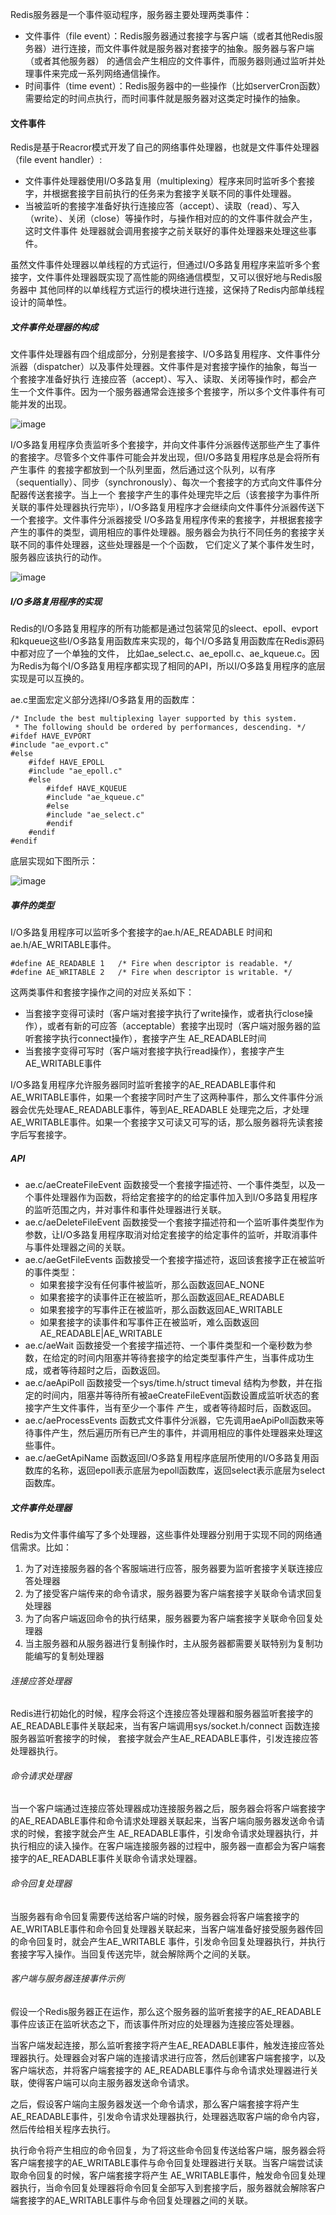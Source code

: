 Redis服务器是一个事件驱动程序，服务器主要处理两类事件：

+ 文件事件（file event）：Redis服务器通过套接字与客户端（或者其他Redis服务器）进行连接，而文件事件就是服务器对套接字的抽象。服务器与客户端（或者其他服务器）
的通信会产生相应的文件事件，而服务器则通过监听并处理事件来完成一系列网络通信操作。
+ 时间事件（time event）：Redis服务器中的一些操作（比如serverCron函数）需要给定的时间点执行，而时间事件就是服务器对这类定时操作的抽象。

#### 文件事件
Redis是基于Reacror模式开发了自己的网络事件处理器，也就是文件事件处理器（file event handler）:

+ 文件事件处理器使用I/O多路复用（multiplexing）程序来同时监听多个套接字，并根据套接字目前执行的任务来为套接字关联不同的事件处理器。
+ 当被监听的套接字准备好执行连接应答（accept）、读取（read）、写入（write）、关闭（close）等操作时，与操作相对应的的文件事件就会产生，这时文件事件
处理器就会调用套接字之前关联好的事件处理器来处理这些事件。

虽然文件事件处理器以单线程的方式运行，但通过I/O多路复用程序来监听多个套接字，文件事件处理器既实现了高性能的网络通信模型，又可以很好地与Redis服务器中
其他同样的以单线程方式运行的模块进行连接，这保持了Redis内部单线程设计的简单性。

##### 文件事件处理器的构成
文件事件处理器有四个组成部分，分别是套接字、I/O多路复用程序、文件事件分派器（dispatcher）以及事件处理器。文件事件是对套接字操作的抽象，每当一个套接字准备好执行
连接应答（accept）、写入、读取、关闭等操作时，都会产生一个文件事件。因为一个服务器通常会连接多个套接字，所以多个文件事件有可能并发的出现。

![image](https://raw.githubusercontent.com/zhao907219202/markdown/master/md-picture/redis/redis-event-0-20180623.png)


I/O多路复用程序负责监听多个套接字，并向文件事件分派器传送那些产生了事件的套接字。尽管多个文件事件可能会并发出现，但I/O多路复用程序总是会将所有产生事件
的套接字都放到一个队列里面，然后通过这个队列，以有序（sequentially）、同步（synchronously）、每次一个套接字的方式向文件事件分配器传送套接字。当上一个
套接字产生的事件处理完毕之后（该套接字为事件所关联的事件处理器执行完毕），I/O多路复用程序才会继续向文件事件分派器传送下一个套接字。文件事件分派器接受
I/O多路复用程序传来的套接字，并根据套接字产生的事件的类型，调用相应的事件处理器。服务器会为执行不同任务的套接字关联不同的事件处理器，这些处理器是一个个函数，
它们定义了某个事件发生时，服务器应该执行的动作。

![image](https://raw.githubusercontent.com/zhao907219202/markdown/master/md-picture/redis/redis-event-1-20180623.png)

##### I/O多路复用程序的实现
Redis的I/O多路复用程序的所有功能都是通过包装常见的sleect、epoll、evport和kqueue这些I/O多路复用函数库来实现的，每个I/O多路复用函数库在Redis源码中都对应了一个单独的文件，
比如ae_select.c、ae_epoll.c、ae_kqueue.c。因为Redis为每个I/O多路复用程序都实现了相同的API，所以I/O多路复用程序的底层实现是可以互换的。

ae.c里面宏定义部分选择I/O多路复用的函数库：

```
/* Include the best multiplexing layer supported by this system.
 * The following should be ordered by performances, descending. */
#ifdef HAVE_EVPORT
#include "ae_evport.c"
#else
    #ifdef HAVE_EPOLL
    #include "ae_epoll.c"
    #else
        #ifdef HAVE_KQUEUE
        #include "ae_kqueue.c"
        #else
        #include "ae_select.c"
        #endif
    #endif
#endif
```

底层实现如下图所示：

![image](https://raw.githubusercontent.com/zhao907219202/markdown/master/md-picture/redis/redis-event-2-20180625.png)

##### 事件的类型
I/O多路复用程序可以监听多个套接字的ae.h/AE_READABLE 时间和ae.h/AE_WRITABLE事件。
```
#define AE_READABLE 1   /* Fire when descriptor is readable. */
#define AE_WRITABLE 2   /* Fire when descriptor is writable. */
```
这两类事件和套接字操作之间的对应关系如下：

+ 当套接字变得可读时（客户端对套接字执行了write操作，或者执行close操作），或者有新的可应答（acceptable）套接字出现时（客户端对服务器的监听套接字执行connect操作），套接字产生
AE_READABLE时间
+ 当套接字变得可写时（客户端对套接字执行read操作），套接字产生AE_WRITABLE事件

I/O多路复用程序允许服务器同时监听套接字的AE_READABLE事件和AE_WRITABLE事件，如果一个套接字同时产生了这两种事件，那么文件事件分派器会优先处理AE_READABLE事件，等到AE_READABLE
处理完之后，才处理AE_WRITABLE事件。如果一个套接字又可读又可写的话，那么服务器将先读套接字后写套接字。

##### API
+ ae.c/aeCreateFileEvent 函数接受一个套接字描述符、一个事件类型，以及一个事件处理器作为函数，将给定套接字的的给定事件加入到I/O多路复用程序的监听范围之内，并对事件和事件处理器进行关联。
+ ae.c/aeDeleteFileEvent 函数接受一个套接字描述符和一个监听事件类型作为参数，让I/O多路复用程序取消对给定套接字的给定事件的监听，并取消事件与事件处理器之间的关联。
+ ae.c/aeGetFileEvents 函数接受一个套接字描述符，返回该套接字正在被监听的事件类型：
     + 如果套接字没有任何事件被监听，那么函数返回AE_NONE
     + 如果套接字的读事件正在被监听，那么函数返回AE_READABLE
     + 如果套接字的写事件正在被监听，那么函数返回AE_WRITABLE
     + 如果套接字的读事件和写事件正在被监听，难么函数返回AE_READABLE|AE_WRITABLE
+ ae.c/aeWait 函数接受一个套接字描述符、一个事件类型和一个毫秒数为参数，在给定的时间内阻塞并等待套接字的给定类型事件产生，当事件成功生成，或者等待超时之后，函数返回。
+ ae.c/aeApiPoll 函数接受一个sys/time.h/struct timeval 结构为参数，并在指定的时间内，阻塞并等待所有被aeCreateFileEvent函数设置成监听状态的套接字产生文件事件，当有至少一个事件
产生，或者等待超时后，函数返回。
+ ae.c/aeProcessEvents 函数式文件事件分派器，它先调用aeApiPoll函数来等待事件产生，然后遍历所有已产生的事件，并调用相应的事件处理器来处理这些事件。
+ ae.c/aeGetApiName 函数返回I/O多路复用程序底层所使用的I/O多路复用函数库的名称，返回epoll表示底层为epoll函数库，返回select表示底层为select函数库。

##### 文件事件处理器
Redis为文件事件编写了多个处理器，这些事件处理器分别用于实现不同的网络通信需求。比如：
1. 为了对连接服务器的各个客服端进行应答，服务器要为监听套接字关联连接应答处理器
2. 为了接受客户端传来的命令请求，服务器要为客户端套接字关联命令请求回复处理器
3. 为了向客户端返回命令的执行结果，服务器要为客户端套接字关联命令回复处理器
4. 当主服务器和从服务器进行复制操作时，主从服务器都需要关联特别为复制功能编写的复制处理器

###### 连接应答处理器
Redis进行初始化的时候，程序会将这个连接应答处理器和服务器监听套接字的AE_READABLE事件关联起来，当有客户端调用sys/socket.h/connect 函数连接服务器监听套接字的时候，
套接字就会产生AE_READABLE事件，引发连接应答处理器执行。

###### 命令请求处理器
当一个客户端通过连接应答处理器成功连接服务器之后，服务器会将客户端套接字的AE_READABLE事件和命令请求处理器关联起来，当客户端向服务器发送命令请求的时候，套接字就会产生
AE_READABLE事件，引发命令请求处理器执行，并执行相应的读入操作。在客户端连接服务器的过程中，服务器一直都会为客户端套接字的AE_READABLE事件关联命令请求处理器。

###### 命令回复处理器
当服务器有命令回复需要传送给客户端的时候，服务器会将客户端套接字的AE_WRITABLE事件和命令回复处理器关联起来，当客户端准备好接受服务器传回的命令回复时，就会产生AE_WRITABLE
事件，引发命令回复处理器执行，并执行套接字写入操作。当回复传送完毕，就会解除两个之间的关联。

###### 客户端与服务器连接事件示例
假设一个Redis服务器正在运作，那么这个服务器的监听套接字的AE_READABLE事件应该正在监听状态之下，而该事件所对应的处理器为连接应答处理器。

当客户端发起连接，那么监听套接字将产生AE_READABLE事件，触发连接应答处理器执行。处理器会对客户端的连接请求进行应答，然后创建客户端套接字，以及客户端状态，并将客户端套接字的
AE_READABLE事件与命令请求处理器进行关联，使得客户端可以向主服务器发送命令请求。

之后，假设客户端向主服务器发送一个命令请求，那么客户端套接字将产生AE_READABLE事件，引发命令请求处理器执行，处理器选取客户端的命令内容，然后传给相关程序去执行。

执行命令将产生相应的命令回复，为了将这些命令回复传送给客户端，服务器会将客户端套接字的AE_WRITABLE事件与命令回复处理器进行关联。当客户端尝试读取命令回复的时候，客户端套接字将产生
AE_WRITABLE事件，触发命令回复处理器执行，当命令回复处理器将命令回复全部写入到套接字后，服务器就会解除客户端套接字的AE_WRITABLE事件与命令回复处理器之间的关联。





